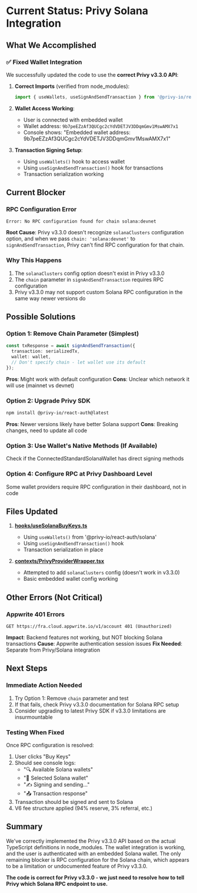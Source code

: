 # Current Status: Privy Solana Integration

## What We Accomplished

### ✅ Fixed Wallet Integration
We successfully updated the code to use the **correct Privy v3.3.0 API**:

1. **Correct Imports** (verified from node_modules):
   ```typescript
   import { useWallets, useSignAndSendTransaction } from '@privy-io/react-auth/solana';
   ```

2. **Wallet Access Working**:
   - User is connected with embedded wallet
   - Wallet address: `9b7peEZzAf3QUCgc2cYdVDETJV3DDqmGmv1MswAMX7x1`
   - Console shows: "Embedded wallet address: 9b7peEZzAf3QUCgc2cYdVDETJV3DDqmGmv1MswAMX7x1"

3. **Transaction Signing Setup**:
   - Using `useWallets()` hook to access wallet
   - Using `useSignAndSendTransaction()` hook for transactions
   - Transaction serialization working

## Current Blocker

### RPC Configuration Error
```
Error: No RPC configuration found for chain solana:devnet
```

**Root Cause**: Privy v3.3.0 doesn't recognize `solanaClusters` configuration option, and when we pass `chain: 'solana:devnet'` to `signAndSendTransaction`, Privy can't find RPC configuration for that chain.

### Why This Happens
1. The `solanaClusters` config option doesn't exist in Privy v3.3.0
2. The `chain` parameter in `signAndSendTransaction` requires RPC configuration
3. Privy v3.3.0 may not support custom Solana RPC configuration in the same way newer versions do

## Possible Solutions

### Option 1: Remove Chain Parameter (Simplest)
```typescript
const txResponse = await signAndSendTransaction({
  transaction: serializedTx,
  wallet: wallet,
  // Don't specify chain - let wallet use its default
});
```

**Pros**: Might work with default configuration
**Cons**: Unclear which network it will use (mainnet vs devnet)

### Option 2: Upgrade Privy SDK
```bash
npm install @privy-io/react-auth@latest
```

**Pros**: Newer versions likely have better Solana support
**Cons**: Breaking changes, need to update all code

### Option 3: Use Wallet's Native Methods (If Available)
Check if the ConnectedStandardSolanaWallet has direct signing methods

### Option 4: Configure RPC at Privy Dashboard Level
Some wallet providers require RPC configuration in their dashboard, not in code

## Files Updated

1. **[hooks/useSolanaBuyKeys.ts](hooks/useSolanaBuyKeys.ts)**
   - Using `useWallets()` from '@privy-io/react-auth/solana'
   - Using `useSignAndSendTransaction()` hook
   - Transaction serialization in place

2. **[contexts/PrivyProviderWrapper.tsx](contexts/PrivyProviderWrapper.tsx)**
   - Attempted to add `solanaClusters` config (doesn't work in v3.3.0)
   - Basic embedded wallet config working

## Other Errors (Not Critical)

### Appwrite 401 Errors
```
GET https://fra.cloud.appwrite.io/v1/account 401 (Unauthorized)
```

**Impact**: Backend features not working, but NOT blocking Solana transactions
**Cause**: Appwrite authentication session issues
**Fix Needed**: Separate from Privy/Solana integration

## Next Steps

### Immediate Action Needed
1. Try Option 1: Remove `chain` parameter and test
2. If that fails, check Privy v3.3.0 documentation for Solana RPC setup
3. Consider upgrading to latest Privy SDK if v3.3.0 limitations are insurmountable

### Testing When Fixed
Once RPC configuration is resolved:
1. User clicks "Buy Keys"
2. Should see console logs:
   - "🔍 Available Solana wallets"
   - "🎯 Selected Solana wallet"
   - "✍️ Signing and sending..."
   - "📤 Transaction response"
3. Transaction should be signed and sent to Solana
4. V6 fee structure applied (94% reserve, 3% referral, etc.)

## Summary

We've correctly implemented the Privy v3.3.0 API based on the actual TypeScript definitions in node_modules. The wallet integration is working, and the user is authenticated with an embedded Solana wallet. The only remaining blocker is RPC configuration for the Solana chain, which appears to be a limitation or undocumented feature of Privy v3.3.0.

**The code is correct for Privy v3.3.0 - we just need to resolve how to tell Privy which Solana RPC endpoint to use.**